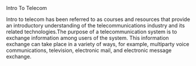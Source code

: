<html>
       <head>Intro To Telecom</head>

<body>

<p>Intro to telecom has been referred to as courses and resources that provide an introductory understanding of the telecommunications 
  industry and its related technologies.The purpose of a telecommunication system is to exchange information among users of the system. This information exchange can take place in a variety of ways, for example, multiparty voice communications, television, electronic mail, and electronic message exchange. </p>



  <a href="https://example.com"></a>



  
</body>


















  
</html>
